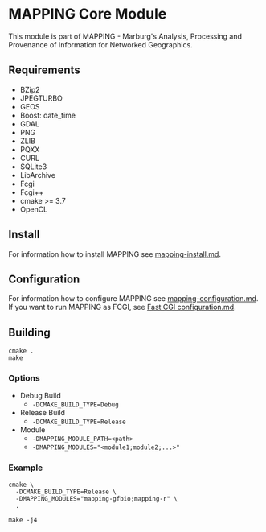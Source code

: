 # MAPPING Core Module
This module is part of MAPPING - Marburg's Analysis, Processing and Provenance of Information for Networked Geographics.

## Requirements
 * BZip2
 * JPEGTURBO
 * GEOS
 * Boost: date_time
 * GDAL
 * PNG
 * ZLIB
 * PQXX
 * CURL
 * SQLite3
 * LibArchive
 * Fcgi
 * Fcgi++
 * cmake >= 3.7
 * OpenCL

## Install
For information how to install MAPPING see [mapping-install.md](docs/mapping-install.md).

## Configuration
For information how to configure MAPPING see [mapping-configuration.md](docs/mapping-configuration.md).
If you want to run MAPPING as FCGI, see [Fast CGI configuration.md](docs/Fast%20CGI%20configuration.md).

## Building
```
cmake .
make
```

### Options
 * Debug Build
   * `-DCMAKE_BUILD_TYPE=Debug`
 * Release Build
   * `-DCMAKE_BUILD_TYPE=Release`
 * Module
   * `-DMAPPING_MODULE_PATH=<path>`
   * `-DMAPPING_MODULES="<module1;module2;...>"`


### Example
```
cmake \
  -DCMAKE_BUILD_TYPE=Release \
  -DMAPPING_MODULES="mapping-gfbio;mapping-r" \
  .
  
make -j4
```
